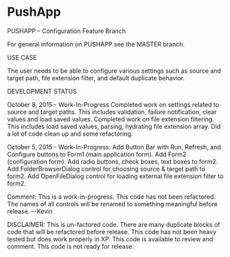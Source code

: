# PushApp
PUSHAPP – Configuration Feature Branch

For general information on PUSHAPP see the MASTER branch.

USE CASE

The user needs to be able to configure various settings such as source and target path, file extension filter, and default duplicate behavior. 

DEVELOPMENT STATUS

October 8, 2015 - Work-In-Progress
Completed work on settings related to source and target paths. This includes validation, failure notification, clear values and load saved values.
Completed work on file extension filtering. This includes load saved values, parsing, hydrating file extension array.
Did a lot of code clean up and some refactoring.

October 5, 2015 - Work-In-Progress:
Add Button Bar with Run, Refresh, and Configure buttons to Form1 (main application form).
Add Form2 (configuration form).
Add radio buttons, check boxes, text boxes to form2.
Add FolderBrowserDialog control for choosing source & target path to form2.
Add OpenFileDialog control for loading external file extension filter to form2. 

Comment: This is a work-in-progress.  This code has not been refactored.  The names of all controls will be renamed to something meaningful before release.
--Kevin

DISCLAIMER:
This is un-factored code.  There are many duplicate blocks of code that will be refactored before release. This code has not been heavy tested but does work properly in XP.  This code is available to review and comment.  This code is not ready for release.

